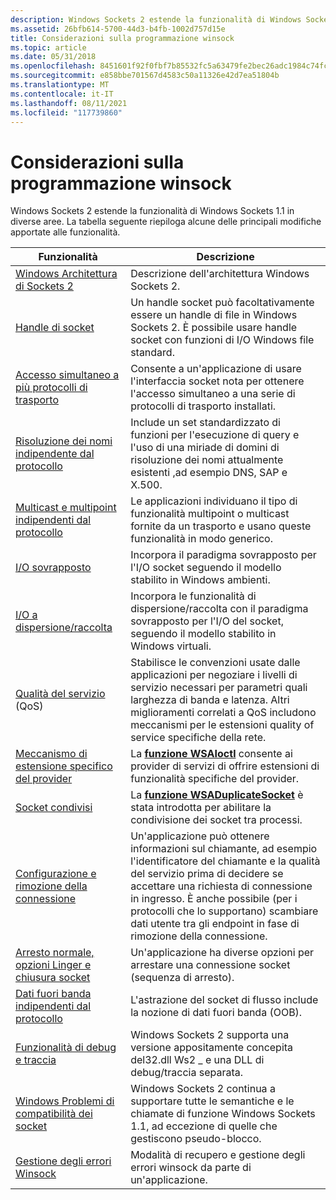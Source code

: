 ```yaml
---
description: Windows Sockets 2 estende la funzionalità di Windows Sockets 1.1 in diverse aree. La tabella seguente riepiloga alcune delle principali modifiche apportate alle funzionalità.
ms.assetid: 26bfb614-5700-44d3-b4fb-1002d757d15e
title: Considerazioni sulla programmazione winsock
ms.topic: article
ms.date: 05/31/2018
ms.openlocfilehash: 8451601f92f0fbf7b85532fc5a63479fe2bec26adc1984c74fc1cd7d750a04aa
ms.sourcegitcommit: e858bbe701567d4583c50a11326e42d7ea51804b
ms.translationtype: MT
ms.contentlocale: it-IT
ms.lasthandoff: 08/11/2021
ms.locfileid: "117739860"
---
```

# <a name="winsock-programming-considerations"></a>Considerazioni sulla programmazione winsock

Windows Sockets 2 estende la funzionalità di Windows Sockets 1.1 in diverse aree. La tabella seguente riepiloga alcune delle principali modifiche apportate alle funzionalità.



| Funzionalità                                                                                                           | Descrizione                                                                                                                                                                                                                                                                                    |
|--------------------------------------------------------------------------------------------------------------------|------------------------------------------------------------------------------------------------------------------------------------------------------------------------------------------------------------------------------------------------------------------------------------------------|
| [Windows Architettura di Sockets 2](windows-sockets-2-architecture-2.md)                                             | Descrizione dell'architettura Windows Sockets 2.                                                                                                                                                                                                                                           |
| [Handle di socket](socket-handles-2.md)                                                                             | Un handle socket può facoltativamente essere un handle di file in Windows Sockets 2. È possibile usare handle socket con funzioni di I/O Windows file standard.                                                                                                                                           |
| [Accesso simultaneo a più protocolli di trasporto](simultaneous-access-to-multiple-transport-protocols-2.md)   | Consente a un'applicazione di usare l'interfaccia socket nota per ottenere l'accesso simultaneo a una serie di protocolli di trasporto installati.                                                                                                                                                        |
| [Risoluzione dei nomi indipendente dal protocollo](protocol-independent-name-resolution-2.md)                                 | Include un set standardizzato di funzioni per l'esecuzione di query e l'uso di una miriade di domini di risoluzione dei nomi attualmente esistenti ,ad esempio DNS, SAP e X.500.                                                                                                                                  |
| [Multicast e multipoint indipendenti dal protocollo](protocol-independent-multicast-and-multipoint-2.md)               | Le applicazioni individuano il tipo di funzionalità multipoint o multicast fornite da un trasporto e usano queste funzionalità in modo generico.                                                                                                                                                     |
| [I/O sovrapposto](overlapped-i-o-and-event-objects-2.md)                                                           | Incorpora il paradigma sovrapposto per l'I/O socket seguendo il modello stabilito in Windows ambienti.                                                                                                                                                                                   |
| [I/O a dispersione/raccolta](scatter-gather-i-o-2.md)                                                                     | Incorpora le funzionalità di dispersione/raccolta con il paradigma sovrapposto per l'I/O del socket, seguendo il modello stabilito in Windows virtuali.                                                                                                                                                 |
| [Qualità del servizio](flow-specification-quality-of-service-2.md) (QoS)                                            | Stabilisce le convenzioni usate dalle applicazioni per negoziare i livelli di servizio necessari per parametri quali larghezza di banda e latenza. Altri miglioramenti correlati a QoS includono meccanismi per le estensioni quality of service specifiche della rete.                                                         |
| [Meccanismo di estensione specifico del provider](provider-specific-extension-mechanism-2.md)                               | La [**funzione WSAIoctl**](/windows/desktop/api/Winsock2/nf-winsock2-wsaioctl) consente ai provider di servizi di offrire estensioni di funzionalità specifiche del provider.                                                                                                                                                                           |
| [Socket condivisi](shared-sockets-2.md)                                                                             | La [**funzione WSADuplicateSocket**](/windows/desktop/api/Winsock2/nf-winsock2-wsaduplicatesocketa) è stata introdotta per abilitare la condivisione dei socket tra processi.                                                                                                                                                                       |
| [Configurazione e rimozione della connessione](connection-setup-and-teardown-2.md)                                               | Un'applicazione può ottenere informazioni sul chiamante, ad esempio l'identificatore del chiamante e la qualità del servizio prima di decidere se accettare una richiesta di connessione in ingresso. È anche possibile (per i protocolli che lo supportano) scambiare dati utente tra gli endpoint in fase di rimozione della connessione. |
| [Arresto normale, opzioni Linger e chiusura socket](graceful-shutdown-linger-options-and-socket-closure-2.md) | Un'applicazione ha diverse opzioni per arrestare una connessione socket (sequenza di arresto).                                                                                                                                                                                                  |
| [Dati fuori banda indipendenti dal protocollo](protocol-independent-out-of-band-data-2.md)                               | L'astrazione del socket di flusso include la nozione di dati fuori banda (OOB).                                                                                                                                                                                                                   |
| [Funzionalità di debug e traccia](debug-and-trace-facilities-2.md)                                                     | Windows Sockets 2 supporta una versione appositamente concepita del32.dll Ws2 \_ e una DLL di debug/traccia separata.                                                                                                                                                                                      |
| [Windows Problemi di compatibilità dei socket](windows-sockets-compatibility-issues-2.md)                                 | Windows Sockets 2 continua a supportare tutte le semantiche e le chiamate di funzione Windows Sockets 1.1, ad eccezione di quelle che gestiscono pseudo-blocco.                                                                                                                                              |
| [Gestione degli errori Winsock](handling-winsock-errors.md)                                                             | Modalità di recupero e gestione degli errori winsock da parte di un'applicazione.                                                                                                                                                                                                                             |



 

 

 




